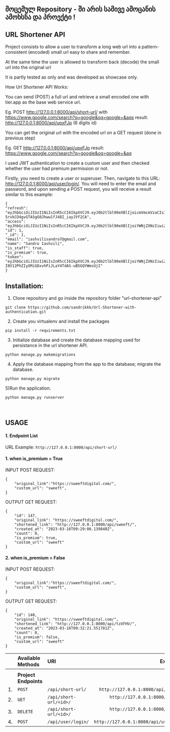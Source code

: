 ## მოცემულ Repository - ში არის სამივე ამოცანის ამოხსნა და პროექტი ! 




## URL Shortener API

Project consists to allow a user to transform a long web url into a pattern-consistent (encoded) small url easy to share and remember.

At the same time the user is allowed to transform back (decode) the small url into the original url

It is partly tested as only and was developed as showcase only.

How Url Shortener API Works:

You can send (POST) a full url and retrieve a small encoded one with tier.app as the base web service url.


Eg. POST http://127.0.0.1:8000/api/short-url/ with https://www.google.com/search?q=google&oq=google+&aqs result: http://127.0.0.1:8000/api/upxFJp (6 digits id)

You can get the original url with the encoded url on a GET request (done in previous step)

Eg. GET http://127.0.0.1:8000/api/upxFJp result: https://www.google.com/search?q=google&oq=google+&aq

I used JWT authentication to create a custom user and then checked whether the user had premium permission or not.
 
Firstly, you need to create a user or superuser. Then, navigate to this URL: http://127.0.0.1:8000/api/user/login/. You will need to enter the email and password, and upon sending a POST request, you will receive a result similar to this example:
<br />
```
{
"refresh": "eyJhbGciOiJIUzI1NiIsInR5cCI6IkpXVCJ9.eyJ0b2tlbl90eXBlIjoicmVmcmVzaCIsImV4cCI6MTY3OTA0NTA2NywiaWF0IjoxNjc4OTU4NjY3LCJqdGkiOiI2NmJiZmJhNjg4NDk0OTc4OGYxZGJhYjdlZWMzZDczNyIsInVzZXJfaWQiOjF9.XNrsZG-5rvkCO4gvGTA5gG0Jhww1fJ48I_iayJVf2CA",
"access": "eyJhbGciOiJIUzI1NiIsInR5cCI6IkpXVCJ9.eyJ0b2tlbl90eXBlIjoiYWNjZXNzIiwiZXhwIjoxNjgxNTUwNjY3LCJpYXQiOjE2Nzg5NTg2NjcsImp0aSI6ImIxZDgzYzAzOWM2MTRhODA4ZGZjNGQxOTg1M2I5OTJmIiwidXNlcl9pZCI6MX0.eDr7eijdjMUV8Ftvfc07sOu1GWK8MSthSFYCcd6j48k",
"id": 1,
"_id": 1,
"email": "iashvilisandro7@gmail.com",
"name": "Sandro Iashvili",
"is_staff": true,
"is_premium": true,
"token": "eyJhbGciOiJIUzI1NiIsInR5cCI6IkpXVCJ9.eyJ0b2tlbl90eXBlIjoiYWNjZXNzIiwiZXhwIjoxNjgxNTUwNjY3LCJpYXQiOjE2Nzg5NTg2NjcsImp0aSI6IjNkZGI1NDA0ZDAyYjQzMTg4MDcwYmM5MDQxZDIxM2FkIiwidXNlcl9pZCI6MX0.-I8V12PhZIyXMiGDxvhPiJLaY4TdAS-uB5GQYWmsUjI"
}
```

## Installation:
1) Clone repository and go inside the repository folder "url-shortener-api"

```
git clone https://github.com/sandrikkk/Url-Shortener-with-authentication.git
```

2) Create you virtualenv and install the packages

```
pip install -r requirements.txt
```

3) Initialize database and create the database mapping used for persistance in the url shortener API.

```
python manage.py makemigrations
```

4) Apply the database mapping from the app to the database; migrate the database.

```
python manage.py migrate
```

5)Run the application.
```
python manage.py runserver
```

<br>

## USAGE
#### 1. Endpoint List

URL Example: `http://127.0.0.1:8000/api/short-url/`

#### 1. when is_premium = True

INPUT POST REQUEST:
```
{
    "original_link":"https://sweeftdigital.com/",
    "custom_url": "sweeft",
}
```

OUTPUT GET REQUEST:
```
{
    "id": 147,
    "original_link": "https://sweeftdigital.com/",
    "shortened_link": "http://127.0.0.1:8000/api/sweeft/",
    "created_at": "2023-03-16T09:29:06.139840Z",
    "count": 0,
    "is_premium": true,
    "custom_url": "sweeft"
}
```

#### 2. when is_premium = False

INPUT POST REQUEST:
```
{
    "original_link":"https://sweeftdigital.com/",
    "custom_url": "sweeft",
}
```

OUTPUT GET REQUEST:
```
{
    "id": 148,
    "original_link": "https://sweeftdigital.com/",
    "shortened_link": "http://127.0.0.1:8000/api/tzXFHV/",
    "created_at": "2023-03-16T09:32:21.551781Z",
    "count": 0,
    "is_premium": false,
    "custom_url": "sweeft"
}
```


| | Available Methods | URI | Example URL |
| -: | :- | :- | -: |
| | | | |
| | **Project Endpoints** | | |
| 1. | `POST` | `/api/short-url/` | `http://127.0.0.1:8000/api/short-url/` |
| 2. | `GET`  | `/api/short-url/<id>/` | `http://127.0.0.1:8000/api/short-url/<id>/` |
| 3. | `DELETE`  | `/api/short-url/<id>/` | `http://127.0.0.1:8000/api/short-url/<id>` |
| 4. | `POST`  | `/api/user/login/` | `http://127.0.0.1:8000/api/user/login/>` |


<br>
